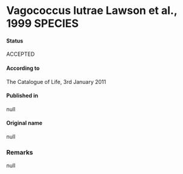 Vagococcus lutrae Lawson et al., 1999 SPECIES
=======

#### Status
ACCEPTED

#### According to
The Catalogue of Life, 3rd January 2011

#### Published in
null

#### Original name
null

### Remarks
null